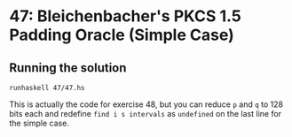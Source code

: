 # 47: Bleichenbacher's PKCS 1.5 Padding Oracle (Simple Case)

## Running the solution

```
runhaskell 47/47.hs
```

This is actually the code for exercise 48, but you can reduce `p` and `q` to 128 bits each and redefine `find i s intervals` as `undefined` on the last line for the simple case.
